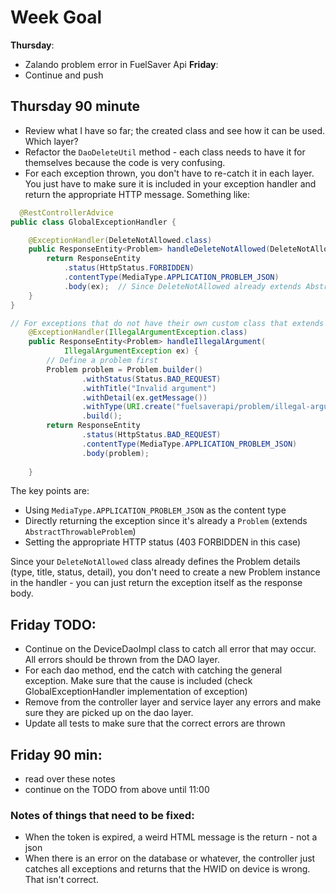 # Week Goal 
**Thursday**:
- Zalando problem error in FuelSaver Api
**Friday**:
- Continue and push

## Thursday 90 minute 
- Review what I have so far; the created class and see how it can be used. Which layer? 
- Refactor the `DaoDeleteUtil` method - each class needs to have it for themselves because the code is very confusing. 
- For each exception thrown, you don't have to re-catch it in each layer. You just have to make sure it is included in your exception handler and return the appropriate HTTP message. Something like: 
```java
  @RestControllerAdvice
public class GlobalExceptionHandler {

    @ExceptionHandler(DeleteNotAllowed.class)
    public ResponseEntity<Problem> handleDeleteNotAllowed(DeleteNotAllowed ex) {
        return ResponseEntity
            .status(HttpStatus.FORBIDDEN)
            .contentType(MediaType.APPLICATION_PROBLEM_JSON)
            .body(ex);  // Since DeleteNotAllowed already extends AbstractThrowableProblem
    }
}

// For exceptions that do not have their own custom class that extends `AbstractThrowableProblem`
	@ExceptionHandler(IllegalArgumentException.class)
	public ResponseEntity<Problem> handleIllegalArgument(
			IllegalArgumentException ex) {
		// Define a problem first	
		Problem problem = Problem.builder()
				.withStatus(Status.BAD_REQUEST)
				.withTitle("Invalid argument")
				.withDetail(ex.getMessage())
				.withType(URI.create("fuelsaverapi/problem/illegal-argument"))
				.build();
		return ResponseEntity
				.status(HttpStatus.BAD_REQUEST)
				.contentType(MediaType.APPLICATION_PROBLEM_JSON)
				.body(problem);
		
	}

```
The key points are:

- Using `MediaType.APPLICATION_PROBLEM_JSON` as the content type
- Directly returning the exception since it's already a `Problem` (extends `AbstractThrowableProblem`)
- Setting the appropriate HTTP status (403 FORBIDDEN in this case)

Since your `DeleteNotAllowed` class already defines the Problem details (type, title, status, detail), you don't need to create a new Problem instance in the handler - you can just return the exception itself as the response body.

## Friday TODO:
- Continue on the DeviceDaoImpl class to catch all error that may occur. All errors should be thrown from the DAO layer. 
- For each dao method, end the catch with catching the general exception. Make sure that the cause is included (check GlobalExceptionHandler implementation of exception)
- Remove from the controller layer and service layer any errors and make sure they are picked up on the dao layer. 
- Update all tests to make sure that the correct errors are thrown

## Friday 90 min: 
- read over these notes
- continue on the TODO from above until 11:00 


### Notes of things that need to be fixed:
- When the token is expired, a weird HTML message is the return - not a json
- When there is an error on the database or whatever, the controller just catches all exceptions and returns that the HWID on device is wrong. That isn't correct. 